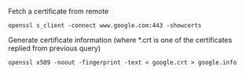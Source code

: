 Fetch a certificate from remote
```
openssl s_client -connect www.google.com:443 -showcerts
```

Generate certificate information (where *.crt is one of the certificates replied from previous query)
```
openssl x509 -noout -fingerprint -text < google.crt > google.info
```
